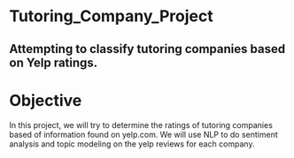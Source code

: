 # Tutoring_Company_Project
## Attempting to classify tutoring companies based on Yelp ratings.

# Objective
In this project,  we will try to determine the ratings of tutoring companies based of information found on yelp.com.
We will use NLP to do sentiment analysis and topic modeling on the yelp reviews for each company. 
